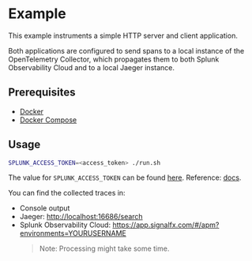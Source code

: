 # Example

This example instruments a simple HTTP server and client application.

Both applications are configured to send spans to a local instance
of the OpenTelemetry Collector, which propagates them to both
Splunk Observability Cloud and to a local Jaeger instance.

## Prerequisites

- [Docker](https://docs.docker.com/engine/install/)
- [Docker Compose](https://docs.docker.com/compose/install/)

## Usage

```sh
SPLUNK_ACCESS_TOKEN=<access_token> ./run.sh
```

The value for `SPLUNK_ACCESS_TOKEN` can be found
[here](https://app.signalfx.com/o11y/#/organization/current?selectedKeyValue=sf_section:accesstokens).
Reference: [docs](https://docs.splunk.com/Observability/admin/authentication-tokens/api-access-tokens.html#admin-api-access-tokens).

You can find the collected traces in:

- Console output
- Jaeger: <http://localhost:16686/search>
- Splunk Observability Cloud: <https://app.signalfx.com/#/apm?environments=YOURUSERNAME>
  > Note: Processing might take some time.
